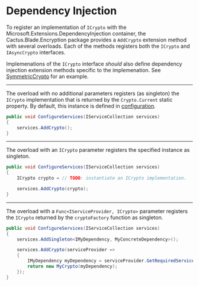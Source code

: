 # Dependency Injection

To register an implementation of `ICrypto` with the Microsoft.Extensions.DependencyInjection container, the Cactus.Blade.Encryption package provides a `AddCrypto` extension method with several overloads. Each of the methods registers both the `ICrypto` and `IAsyncCrypto` interfaces.

Implemenations of the `ICrypto` interface _should_ also define dependency injection extension methods specific to the implemenation. See [SymmetricCrypto](Implementations.md#symmetriccrypto-class) for an example.

---

The overload with no additional parameters registers (as singleton) the `ICrypto` implementation that is returned by the `Crypto.Current` static property. By default, this instance is defined in [configuration](Crypto.md#configuration).

```c#
public void ConfigureServices(IServiceCollection services)
{
    services.AddCrypto();
}
```

---

The overload with an `ICrypto` parameter registers the specified instance as singleton.

```c#
public void ConfigureServices(IServiceCollection services)
{
    ICrypto crypto = // TODO: instantiate an ICrypto implementation.

    services.AddCrypto(crypto);
}
```

---

The overload with a `Func<IServiceProvider, ICrypto>` parameter registers the `ICrypto` returned by the `cryptoFactory` function as singleton.

```c#
public void ConfigureServices(IServiceCollection services)
{
    services.AddSingleton<IMyDependency, MyConcreteDependency>();

    services.AddCrypto(serviceProvider =>
    {
        IMyDependency myDependency = serviceProvider.GetRequiredService<IMyDependency>();
        return new MyCrypto(myDependency);
    });
}
```
